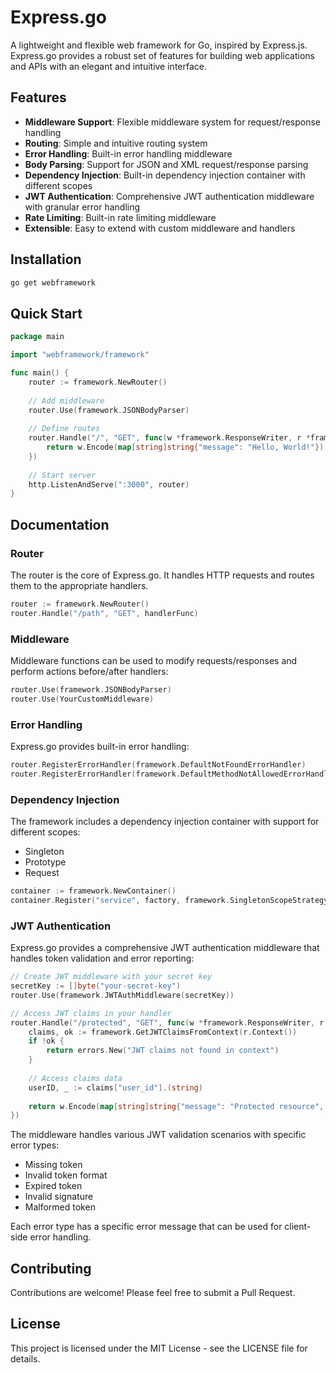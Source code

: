 # Express.go

A lightweight and flexible web framework for Go, inspired by Express.js. Express.go provides a robust set of features for building web applications and APIs with an elegant and intuitive interface.

## Features

- **Middleware Support**: Flexible middleware system for request/response handling
- **Routing**: Simple and intuitive routing system
- **Error Handling**: Built-in error handling middleware
- **Body Parsing**: Support for JSON and XML request/response parsing
- **Dependency Injection**: Built-in dependency injection container with different scopes
- **JWT Authentication**: Comprehensive JWT authentication middleware with granular error handling
- **Rate Limiting**: Built-in rate limiting middleware
- **Extensible**: Easy to extend with custom middleware and handlers

## Installation

```bash
go get webframework
```

## Quick Start

```go
package main

import "webframework/framework"

func main() {
    router := framework.NewRouter()
    
    // Add middleware
    router.Use(framework.JSONBodyParser)
    
    // Define routes
    router.Handle("/", "GET", func(w *framework.ResponseWriter, r *framework.Request) error {
        return w.Encode(map[string]string{"message": "Hello, World!"})
    })
    
    // Start server
    http.ListenAndServe(":3000", router)
}
```

## Documentation

### Router

The router is the core of Express.go. It handles HTTP requests and routes them to the appropriate handlers.

```go
router := framework.NewRouter()
router.Handle("/path", "GET", handlerFunc)
```

### Middleware

Middleware functions can be used to modify requests/responses and perform actions before/after handlers:

```go
router.Use(framework.JSONBodyParser)
router.Use(YourCustomMiddleware)
```

### Error Handling

Express.go provides built-in error handling:

```go
router.RegisterErrorHandler(framework.DefaultNotFoundErrorHandler)
router.RegisterErrorHandler(framework.DefaultMethodNotAllowedErrorHandler)
```

### Dependency Injection

The framework includes a dependency injection container with support for different scopes:

- Singleton
- Prototype
- Request

```go
container := framework.NewContainer()
container.Register("service", factory, framework.SingletonScopeStrategy{})
```

### JWT Authentication

Express.go provides a comprehensive JWT authentication middleware that handles token validation and error reporting:

```go
// Create JWT middleware with your secret key
secretKey := []byte("your-secret-key")
router.Use(framework.JWTAuthMiddleware(secretKey))

// Access JWT claims in your handler
router.Handle("/protected", "GET", func(w *framework.ResponseWriter, r *framework.Request) error {
    claims, ok := framework.GetJWTClaimsFromContext(r.Context())
    if !ok {
        return errors.New("JWT claims not found in context")
    }
    
    // Access claims data
    userID, _ := claims["user_id"].(string)
    
    return w.Encode(map[string]string{"message": "Protected resource", "user_id": userID})
})
```

The middleware handles various JWT validation scenarios with specific error types:

- Missing token
- Invalid token format
- Expired token
- Invalid signature
- Malformed token

Each error type has a specific error message that can be used for client-side error handling.

## Contributing

Contributions are welcome! Please feel free to submit a Pull Request.

## License

This project is licensed under the MIT License - see the LICENSE file for details.
